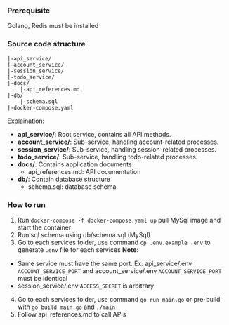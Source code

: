 ### Prerequisite
Golang, Redis must be installed

### Source code structure
```
|-api_service/
|-account_service/
|-session_service/
|-todo_service/
|-docs/
    |-api_references.md
|-db/
    |-schema.sql
|-docker-compose.yaml
```

Explaination:
- **api_service/**: Root service, contains all API methods.
- **account_service/**: Sub-service, handling account-related processes.
- **session_service/**: Sub-service, handling session-related processes.
- **todo_service/**: Sub-service, handling todo-related processes.
- **docs/**: Contains application documents
  - api_references.md: API documentation
- **db/**: Contain database structure 
  - schema.sql: database schema

### How to run
1. Run ```docker-compose -f docker-compose.yaml up``` pull MySql image and start the container
2. Run sql schema using db/schema.sql (MySql)
3. Go to each services folder, use command ```cp .env.example .env``` to generate ```.env``` file for each services
  **Note:**
  - Same service must have the same port. Ex: api_service/.env ```ACCOUNT_SERVICE_PORT``` and account_service/.env ```ACCOUNT_SERVICE_PORT``` must be identical
  - session_service/.env ```ACCESS_SECRET``` is arbitrary
4. Go to each services folder, use command ```go run main.go``` or pre-build with ```go build main.go``` and ```./main```
5. Follow api_references.md to call APIs
